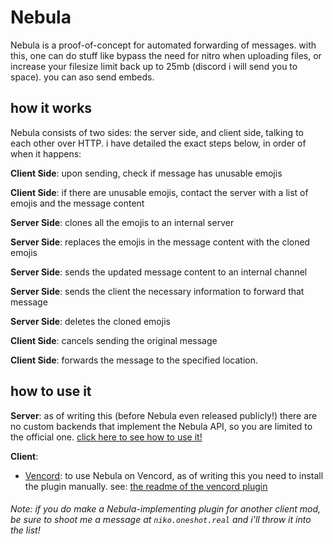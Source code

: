 # Nebula
Nebula is a proof-of-concept for automated forwarding of messages. with this, one can do stuff like bypass the need for nitro when uploading files, or increase your filesize limit back up to 25mb (discord i will send you to space). you can aso send embeds.

## how it works
Nebula consists of two sides: the server side, and client side, talking to each other over HTTP. i have detailed the exact steps below, in order of when it happens:

**Client Side**: upon sending, check if message has unusable emojis

**Client Side**: if there are unusable emojis, contact the server with a list of emojis and the message content

**Server Side**: clones all the emojis to an internal server

**Server Side**: replaces the emojis in the message content with the cloned emojis

**Server Side**: sends the updated message content to an internal channel

**Server Side**: sends the client the necessary information to forward that message

**Server Side**: deletes the cloned emojis

**Client Side**: cancels sending the original message

**Client Side**: forwards the message to the specified location.

## how to use it 
**Server**:
as of writing this (before Nebula even released publicly!) there are no custom backends that implement the Nebula API, so you are limited to the official one. [click here to see how to use it!](./server-side/README.md)

**Client**:
- [Vencord](https://vencord.dev/): to use Nebula on Vencord, as of writing this you need to install the plugin manually. see: [the readme of the vencord plugin](./vencord-side/README.md)

###### Note: if you do make a Nebula-implementing plugin for another client mod, be sure to shoot me a message at `niko.oneshot.real` and i'll throw it into the list!

